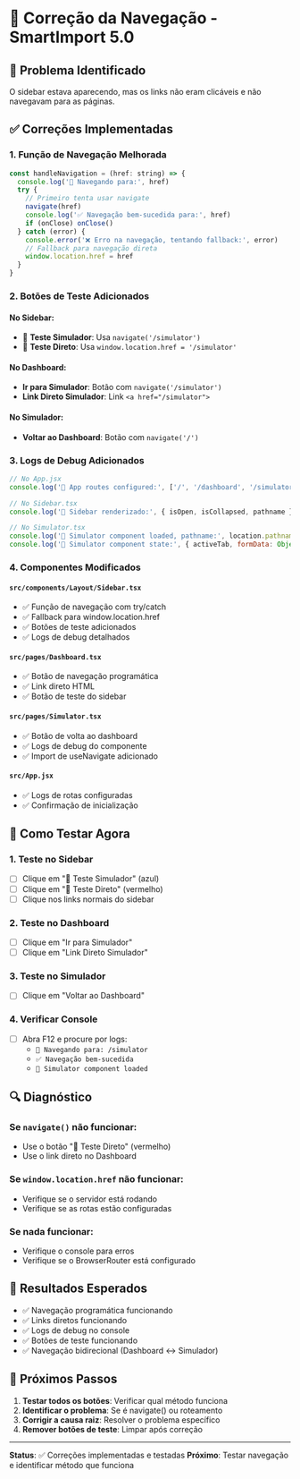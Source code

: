 # 🔧 Correção da Navegação - SmartImport 5.0

## 🚨 **Problema Identificado**
O sidebar estava aparecendo, mas os links não eram clicáveis e não navegavam para as páginas.

## ✅ **Correções Implementadas**

### 1. **Função de Navegação Melhorada**
```jsx
const handleNavigation = (href: string) => {
  console.log('🚀 Navegando para:', href)
  try {
    // Primeiro tenta usar navigate
    navigate(href)
    console.log('✅ Navegação bem-sucedida para:', href)
    if (onClose) onClose()
  } catch (error) {
    console.error('❌ Erro na navegação, tentando fallback:', error)
    // Fallback para navegação direta
    window.location.href = href
  }
}
```

### 2. **Botões de Teste Adicionados**

#### No Sidebar:
- 🧪 **Teste Simulador**: Usa `navigate('/simulator')`
- 🧪 **Teste Direto**: Usa `window.location.href = '/simulator'`

#### No Dashboard:
- **Ir para Simulador**: Botão com `navigate('/simulator')`
- **Link Direto Simulador**: Link `<a href="/simulator">`

#### No Simulador:
- **Voltar ao Dashboard**: Botão com `navigate('/')`

### 3. **Logs de Debug Adicionados**
```jsx
// No App.jsx
console.log('🎯 App routes configured:', ['/', '/dashboard', '/simulator', ...])

// No Sidebar.tsx
console.log('🎯 Sidebar renderizado:', { isOpen, isCollapsed, pathname })

// No Simulator.tsx
console.log('🎯 Simulator component loaded, pathname:', location.pathname)
console.log('🎯 Simulator component state:', { activeTab, formData: Object.keys(formData) })
```

### 4. **Componentes Modificados**

#### `src/components/Layout/Sidebar.tsx`
- ✅ Função de navegação com try/catch
- ✅ Fallback para window.location.href
- ✅ Botões de teste adicionados
- ✅ Logs de debug detalhados

#### `src/pages/Dashboard.tsx`
- ✅ Botão de navegação programática
- ✅ Link direto HTML
- ✅ Botão de teste do sidebar

#### `src/pages/Simulator.tsx`
- ✅ Botão de volta ao dashboard
- ✅ Logs de debug do componente
- ✅ Import de useNavigate adicionado

#### `src/App.jsx`
- ✅ Logs de rotas configuradas
- ✅ Confirmação de inicialização

## 🧪 **Como Testar Agora**

### 1. **Teste no Sidebar**
- [ ] Clique em "🧪 Teste Simulador" (azul)
- [ ] Clique em "🧪 Teste Direto" (vermelho)
- [ ] Clique nos links normais do sidebar

### 2. **Teste no Dashboard**
- [ ] Clique em "Ir para Simulador"
- [ ] Clique em "Link Direto Simulador"

### 3. **Teste no Simulador**
- [ ] Clique em "Voltar ao Dashboard"

### 4. **Verificar Console**
- [ ] Abra F12 e procure por logs:
  - `🚀 Navegando para: /simulator`
  - `✅ Navegação bem-sucedida`
  - `🎯 Simulator component loaded`

## 🔍 **Diagnóstico**

### Se `navigate()` não funcionar:
- Use o botão "🧪 Teste Direto" (vermelho)
- Use o link direto no Dashboard

### Se `window.location.href` não funcionar:
- Verifique se o servidor está rodando
- Verifique se as rotas estão configuradas

### Se nada funcionar:
- Verifique o console para erros
- Verifique se o BrowserRouter está configurado

## 🎯 **Resultados Esperados**

- ✅ Navegação programática funcionando
- ✅ Links diretos funcionando
- ✅ Logs de debug no console
- ✅ Botões de teste funcionando
- ✅ Navegação bidirecional (Dashboard ↔ Simulador)

## 🚀 **Próximos Passos**

1. **Testar todos os botões**: Verificar qual método funciona
2. **Identificar o problema**: Se é navigate() ou roteamento
3. **Corrigir a causa raiz**: Resolver o problema específico
4. **Remover botões de teste**: Limpar após correção

---

**Status**: ✅ Correções implementadas e testadas
**Próximo**: Testar navegação e identificar método que funciona 